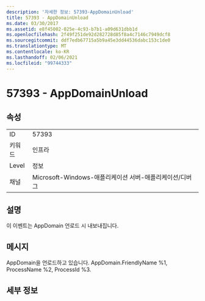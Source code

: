```yaml
---
description: '자세한 정보: 57393-AppDomainUnload'
title: 57393 - AppDomainUnload
ms.date: 03/30/2017
ms.assetid: e8f45002-025e-4c93-b7b1-a09d631dbb1d
ms.openlocfilehash: 2f49f251de92d282728d85f8a4c7146c7949dcf8
ms.sourcegitcommit: ddf7edb67715a5b9a45e3dd44536dabc153c1de0
ms.translationtype: MT
ms.contentlocale: ko-KR
ms.lasthandoff: 02/06/2021
ms.locfileid: "99744333"
---
```

# <a name="57393---appdomainunload"></a>57393 - AppDomainUnload

## <a name="properties"></a>속성  
  
|||  
|-|-|  
|ID|57393|  
|키워드|인프라|  
|Level|정보|  
|채널|Microsoft-Windows-애플리케이션 서버-애플리케이션/디버그|  
  
## <a name="description"></a>설명  

 이 이벤트는 AppDomain 언로드 시 내보내집니다.  
  
## <a name="message"></a>메시지  

 AppDomain을 언로드하고 있습니다. AppDomain.FriendlyName %1, ProcessName %2, ProcessId %3.  
  
## <a name="details"></a>세부 정보
